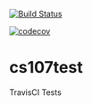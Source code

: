 [![Build Status](https://travis-ci.org/rodryvc/cs107test.svg?branch=main)](undefined)

[![codecov](https://codecov.io/gh/rodryvc/cs107test/branch/main/graph/badge.svg?token=ETYKT66L16)](undefined)

# cs107test
TravisCI Tests
